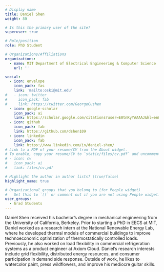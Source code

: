 ```yaml
---
# Display name
title: Daniel Shen
weight: 80

# Is this the primary user of the site?
superuser: true

# Role/position
role: PhD Student

# Organizations/Affiliations
organizations:
  - name: MIT Department of Electrical Engineering & Computer Science
    url: ''

social:
  - icon: envelope
    icon_pack: fas
    link: 'mailto:oski@mit.edu'
#   - icon: twitter
#     icon_pack: fab
#     link: https://twitter.com/GeorgeCushen
  - icon: google-scholar
    icon_pack: ai
    link: https://scholar.google.com/citations?user=E0tnKyYAAAAJ&hl=en&oi=sra
  - icon: github
    icon_pack: fab
    link: https://github.com/dshen109
  - icon: linkedin
    icon_pack: fab
    link: https://www.linkedin.com/in/daniel-shen/
# Link to a PDF of your resume/CV from the About widget.
# To enable, copy your resume/CV to `static/files/cv.pdf` and uncomment the lines below.
# - icon: cv
#   icon_pack: ai
#   link: files/cv.pdf

# Highlight the author in author lists? (true/false)
highlight_name: true

# Organizational groups that you belong to (for People widget)
#   Set this to `[]` or comment out if you are not using People widget.
user_groups:
  - Grad Students
---
```

Daniel Shen received his bachelor’s degree in mechanical engineering from the
University of California, Berkeley. Prior to starting a PhD in EECS at MIT,
Daniel worked as a research intern at the National Renewable Energy Lab, where
he developed thermal models of commercial buildings to improve technoeconomic
optimization of thermostatically controlled loads. Previously, he also worked
on load flexibility in commercial refrigeration systems as a product engineer
at Axiom Cloud. Daniel’s research interests include grid flexibility,
distributed energy resources, and consumer participation in demand side
response. Outside of work, he likes to watercolor paint, press wildflowers, and
improve his mediocre guitar skills.

